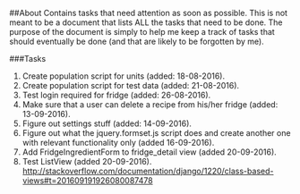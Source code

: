 ##About
Contains tasks that need attention as soon as possible. This is not 
meant to be a document that lists ALL the tasks that need to be done. 
The purpose of the document is simply to help me keep a track of tasks
that should eventually be done (and that are likely to be forgotten by
me).

###Tasks
1. Create population script for units (added: 18-08-2016).
2. Create population script for test data (added: 21-08-2016).
3. Test login required for fridge (added: 26-08-2016).
4. Make sure that a user can delete a recipe from his/her fridge 
(added: 13-09-2016).
5. Figure out settings stuff (added: 14-09-2016).
6. Figure out what the jquery.formset.js script does and create another one 
with relevant functionality only (added 16-09-2016).
7. Add FridgeIngredientForm to fridge_detail view (added 20-09-2016).
8. Test ListView (added 20-09-2016).
http://stackoverflow.com/documentation/django/1220/class-based-views#t=201609191926080087478